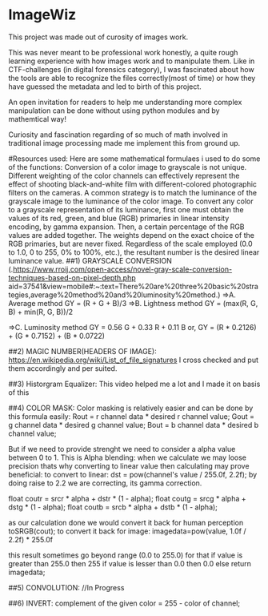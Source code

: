 # ImageWiz
This project was made out of curosity of images work.

This was never meant to be professional work honestly, a quite rough learning experience with how images work and to manipulate them.
Like in CTF-challenges (in digital forensics category), I was fascinated about how the tools are able to recognize the files correctly(most of time) or how they have guessed the metadata and led to birth of this project.

An open invitation for readers to help me understanding more complex manipulation can be done without using python modules and by mathemtical way!

Curiosity and fascination regarding of so much of math involved in traditional image processing made me implement this from ground up.

#Resources used:
Here are some mathematical formulaes i used to do some of the functions:
Conversion of a color image to grayscale is not unique. Different weighting of the color channels can effectively represent the effect of shooting black-and-white film with different-colored photographic filters on the cameras. A common strategy is to match the luminance of the grayscale image to the luminance of the color image.
To convert any color to a grayscale representation of its luminance, first one must obtain the values of its red, green, and blue (RGB) primaries in linear intensity encoding, by gamma expansion. Then, a certain percentage of the RGB values are added together. The weights depend on the exact choice of the RGB primaries, but are never fixed. Regardless of the scale employed (0.0 to 1.0, 0 to 255, 0% to 100%, etc.), the resultant number is the desired linear luminance value.
##1) GRAYSCALE CONVERSION (.https://www.rroij.com/open-access/novel-gray-scale-conversion-techniques-based-on-pixel-depth.php
aid=37541&view=mobile#:~:text=There%20are%20three%20basic%20strategies,average%20method%20and%20luminosity%20method.)
=>A. Average method 
GY = (R + G + B)/3
=>B. Lightness method
GY = (max(R, G, B) + min(R, G, B))/2

=>C. Luminosity method
GY = 0.56 G + 0.33 R + 0.11 B
or,
GY = (R * 0.2126) + (G * 0.7152) + (B * 0.0722)

##2) MAGIC NUMBER(HEADERS OF IMAGE):
https://en.wikipedia.org/wiki/List_of_file_signatures
I cross checked and put them accordingly and per suited.

##3) Historgram Equalizer:
This video helped me a lot and I made it on basis of this 


##4) COLOR MASK:
Color  masking is relatively easier and can be done by this formula easily:
 Rout = r channel data * desired r channel value;
 Gout = g channel data * desired g channel value;
 Bout = b channel data * desired b channel value;

But if we need to provide strenght we need to consider a alpha value between 0 to 1.
This is Alpha blending:
when we calculate we may loose precision thats why converting to linear value then calculating may prove beneficial:
to convert to linear:
dst = pow(channel's value / 255.0f, 2.2f);
by doing raise to 2.2 we are correcting, its gamma correction.

float coutr = srcr * alpha + dstr * (1 - alpha);
float coutg = srcg * alpha + dstg * (1 - alpha);
float coutb = srcb * alpha + dstb * (1 - alpha);

as our calculation done we would convert it back for human perception 
toSRGB(cout);
to convert it back for image:
imagedata=pow(value, 1.0f / 2.2f) * 255.0f

this result sometimes go beyond range (0.0 to 255.0) for that 
if value is greater than 255.0 then 255
if value is lesser than 0.0 then 0.0
else return imagedata;

##5) CONVOLUTION:
//In Progress

##6) INVERT:
complement of the given color = 255 - color of channel;


















